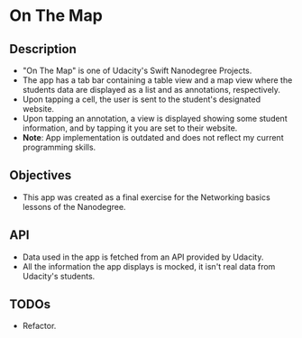 # On The Map

## Description
* "On The Map" is one of Udacity's Swift Nanodegree Projects.
* The app has a tab bar containing a table view and a map view where the students data are displayed as a list and as annotations, respectively.
* Upon tapping a cell, the user is sent to the student's designated website. 
* Upon tapping an annotation, a view is displayed showing some student information, and by tapping it you are set to their website.
* **Note**: App implementation is outdated and does not reflect my current programming skills.

## Objectives
* This app was created as a final exercise for the Networking basics lessons of the Nanodegree.

## API
* Data used in the app is fetched from an API provided by Udacity.
* All the information the app displays is mocked, it isn't real data from Udacity's students.

## TODOs
* Refactor.

